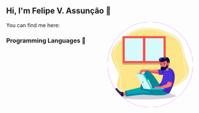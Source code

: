 ## Hi, I'm Felipe V. Assunção 👋

<img align='right' src="https://github.com/assuncaofelipe/assuncaofelipe/blob/main/images/capas/capa4.png" width="230">



 You can find me here: 
<!-- <p align="center"> You can find me here: <p align="center"> -->

 <!-- 
[<img src="https://img.shields.io/badge/linkedin-%230077B5.svg?&style=for-the-badge&logo=linkedin&logoColor=white" />](https://www.linkedin.com/in/assuncao-felipe/)
[<img src = "https://img.shields.io/badge/instagram-%23E4405F.svg?&style=for-the-badge&logo=instagram&logoColor=white">](https://www.instagram.com/diceloss/) -->

### Programming Languages  :rocket:
